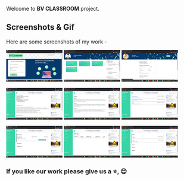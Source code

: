 <div align="center">

</div>


Welcome to **BV CLASSROOM** project. 

## Screenshots & Gif

Here are some screenshots of my work -

<p>
  <img src='screenshots/login.png' width = '30%'>
  <img src= 'screenshots/dashboard.png' width = '30%' >
  <img src ='screenshots/edit_profile.png' width = '30%'>
</p>

<p>
  <img src='screenshots/overview.png' width = '30%'>
  <img src= 'screenshots/syllabus.png' width = '30%'>
  <img src='screenshots/announcement.png' width = '30%'>
</p>

<p>
  <img src='screenshots/assignment.png' width = '30%'>
  <img src= 'screenshots/grades.png' width = '30%' >
  <img src ='screenshots/resources.png' width = '30%'>
</p>



### If you like our work please give us a :star:, :blush:

